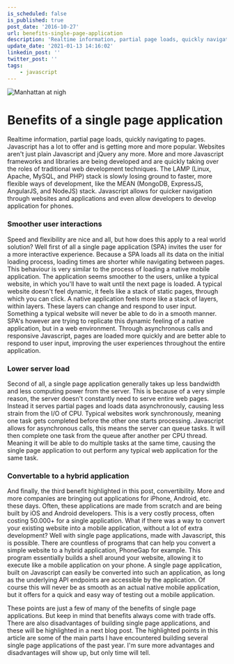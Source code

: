 ```yaml
---
is_scheduled: false
is_published: true
post_date: '2016-10-27'
url: benefits-single-page-application
description: 'Realtime information, partial page loads, quickly navigating to pages. Javascript has a lot to offer and is getting more and more popular. Websites aren''t just '
update_date: '2021-01-13 14:16:02'
linkedin_post: ''
twitter_post: ''
tags:
    - javascript
---
```

![Manhattan at nigh](/images/articles/manhattan.jpg "Benefits of a single page application")

# Benefits of a single page application

Realtime information, partial page loads, quickly navigating to pages. Javascript has a lot to offer and is getting more and more popular. Websites aren't just plain Javascript and jQuery any more. More and more Javascript frameworks and libraries are being developed and are quickly taking over the roles of traditional web development techniques. The LAMP (Linux, Apache, MySQL, and PHP) stack is slowly losing ground to faster, more flexible ways of development, like the MEAN (MongoDB, ExpressJS, AngularJS, and NodeJS) stack. Javascript allows for quicker navigation through websites and applications and even allow developers to develop application for phones.

### Smoother user interactions

Speed and flexibility are nice and all, but how does this apply to a real world solution? Well first of all a single page application (SPA) invites the user for a more interactive experience. Because a SPA loads all its data on the initial loading process, loading times are shorter while navigating between pages. This behaviour is very similar to the process of loading a native mobile application. The application seems smoother to the users, unlike a typical website, in which you'll have to wait until the next page is loaded. A typical website doesn't feel dynamic, it feels like a stack of static pages, through which you can click. A native application feels more like a stack of layers, within layers. These layers can change and respond to user input. Something a typical website will never be able to do in a smooth manner. SPA's however are trying to replicate this dynamic feeling of a native application, but in a web environment. Through asynchronous calls and responsive Javascript, pages are loaded more quickly and are better able to respond to user input, improving the user experiences throughout the entire application.

### Lower server load

Second of all, a single page application generally takes up less bandwidth and less computing power from the server. This is because of a very simple reason, the server doesn't constantly need to serve entire web pages. Instead it serves partial pages and loads data asynchronously, causing less strain from the I/O of CPU. Typical websites work synchronously, meaning one task gets completed before the other one starts processing. Javascript allows for asynchronous calls, this means the server can queue tasks. It will then complete one task from the queue after another per CPU thread. Meaning it will be able to do multiple tasks at the same time, causing the single page application to out perform any typical web application for the same task.

### Convertable to a hybrid application

And finally, the third benefit highlighted in this post, convertibility. More and more companies are bringing out applications for iPhone, Android, etc. these days. Often, these applications are made from scratch and are being built by iOS and Android developers. This is a very costly process, often costing 50.000+ for a single application. What if there was a way to convert your existing website into a mobile application, without a lot of extra development? Well with single page applications, made with Javascript, this is possible. There are countless of programs that can help you convert a simple website to a hybrid application, PhoneGap for example. This program essentially builds a shell around your website, allowing it to execute like a mobile application on your phone. A single page application, built on Javascript can easily be converted into such an application, as long as the underlying API endpoints are accessible by the application. Of course this will never be as smooth as an actual native mobile application, but it offers for a quick and easy way of testing out a mobile application.

These points are just a few of many of the benefits of single page applications. But keep in mind that benefits always come with trade offs. There are also disadvantages of building single page applications, and these will be highlighted in a next blog post. The highlighted points in this article are some of the main parts I have encountered building several single page applications of the past year. I'm sure more advantages and disadvantages will show up, but only time will tell.

